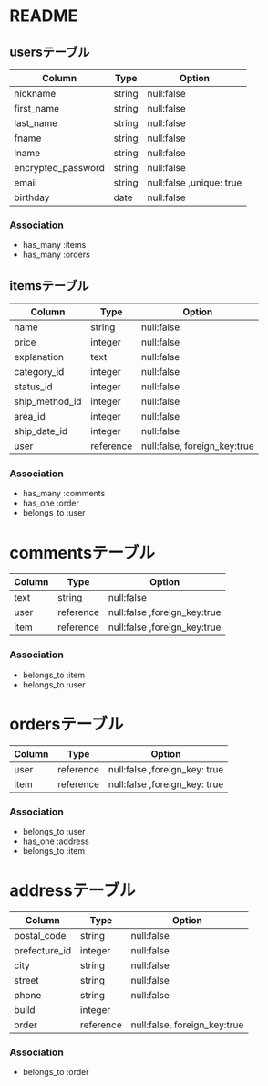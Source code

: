 # README


## usersテーブル
|  Column              |  Type  |  Option                 |
| -------------------- | ------ | ----------------------- |
| nickname             | string | null:false              |
| first_name           | string | null:false              |
| last_name            | string | null:false              |
| fname                | string | null:false              |
| lname                | string | null:false              |
| encrypted_password   | string | null:false              |
| email                | string | null:false ,unique: true|
| birthday             | date   | null:false              |

### Association
- has_many :items
- has_many :orders

## itemsテーブル

|   Column      |  Type     |  Option                      |
| ------------- | --------- | ---------------------------- |
| name          | string    | null:false                   |
| price         | integer   | null:false                   |
| explanation   | text      | null:false                   |
| category_id   | integer   | null:false                   |
| status_id     | integer   | null:false                   |
| ship_method_id| integer   | null:false                   |
| area_id       | integer   | null:false                   | 
| ship_date_id  | integer   | null:false                   |
| user          | reference | null:false, foreign_key:true |

### Association
- has_many :comments
- has_one :order
- belongs_to :user

# commentsテーブル

|   Column   |  Type     |  Option                     |
| ---------- | --------- | --------------------------- |
| text       | string    | null:false                  |
| user       | reference | null:false ,foreign_key:true|
| item       | reference | null:false ,foreign_key:true|

### Association
- belongs_to :item
- belongs_to :user

# ordersテーブル

|   Column   |  Type     |  Option                       |
| ---------- | --------- | ----------------------------- |
| user       | reference | null:false ,foreign_key: true |
| item       | reference | null:false ,foreign_key: true |

### Association
- belongs_to :user
- has_one :address
- belongs_to :item

# addressテーブル

|   Column      |  Type     |  Option                      |
| ------------- | --------- | ---------------------------- |
| postal_code   | string    | null:false                   |
| prefecture_id | integer   | null:false                   |
| city          | string    | null:false                   |
| street        | string    | null:false                   |
| phone         | string    | null:false                   |
| build         | integer   |                              |
| order         | reference | null:false, foreign_key:true |

### Association
- belongs_to :order